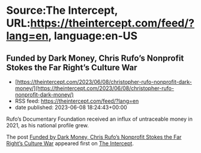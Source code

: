 # Source:The Intercept, URL:https://theintercept.com/feed/?lang=en, language:en-US

## Funded by Dark Money, Chris Rufo’s Nonprofit Stokes the Far Right’s Culture War
 - [https://theintercept.com/2023/06/08/christopher-rufo-nonprofit-dark-money/](https://theintercept.com/2023/06/08/christopher-rufo-nonprofit-dark-money/)
 - RSS feed: https://theintercept.com/feed/?lang=en
 - date published: 2023-06-08 18:24:43+00:00

<p>Rufo’s Documentary Foundation received an influx of untraceable money in 2021, as his national profile grew.</p>
<p>The post <a href="https://theintercept.com/2023/06/08/christopher-rufo-nonprofit-dark-money/" rel="nofollow">Funded by Dark Money, Chris Rufo’s Nonprofit Stokes the Far Right’s Culture War</a> appeared first on <a href="https://theintercept.com" rel="nofollow">The Intercept</a>.</p>

